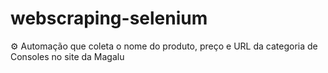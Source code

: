 # webscraping-selenium
⚙️ Automação que coleta o nome do produto, preço e URL da categoria de Consoles no site da Magalu
